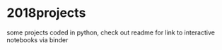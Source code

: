 # 2018projects
some projects coded in python, check out readme for link to interactive notebooks via binder
